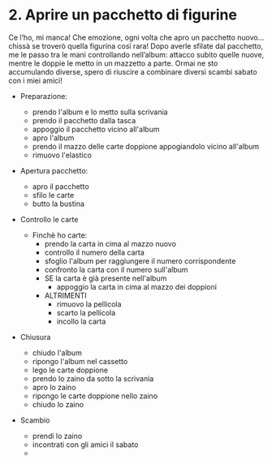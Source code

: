 
# 2. Aprire un pacchetto di figurine
Ce l’ho, mi manca!
Che emozione, ogni volta che apro un pacchetto nuovo... chissà se troverò quella figurina così rara!
Dopo averle sfilate dal pacchetto, me le passo tra le mani controllando nell’album: attacco subito quelle nuove, mentre le doppie le metto in un mazzetto a parte. Ormai ne sto accumulando diverse, spero di riuscire a combinare diversi scambi sabato con i miei amici! 

- Preparazione:
  - prendo l'album e lo metto sulla scrivania
  - prendo il pacchetto dalla tasca
  - appoggio il pacchetto vicino all'album
  - apro l'album
  - prendo il mazzo delle carte doppione appogiandolo vicino all'album
  - rimuovo l'elastico 
   
- Apertura pacchetto:
  - apro il pacchetto 
  - sfilo le carte
  - butto la bustina

- Controllo le carte
  - Finchè ho carte:
    - prendo la carta in cima al mazzo nuovo 
    - controllo il numero della carta
    - sfoglio l'album per raggiungere il numero corrispondente
    - confronto la carta con il numero sull'album
    - SE la carta è già presente nell'album
      - appoggio la carta in cima al mazzo dei doppioni
    - ALTRIMENTI
      - rimuovo la pellicola
      - scarto la pellicola
      - incollo la carta

- Chiusura
  - chiudo l'album
  - ripongo l'album nel cassetto
  - lego le carte doppione 
  - prendo lo zaino da sotto la scrivania
  - apro lo zaino
  - ripongo le carte doppione nello zaino
  - chiudo lo zaino

- Scambio
  - prendi lo zaino
  - incontrati con gli amici il sabato
  -



    
     


